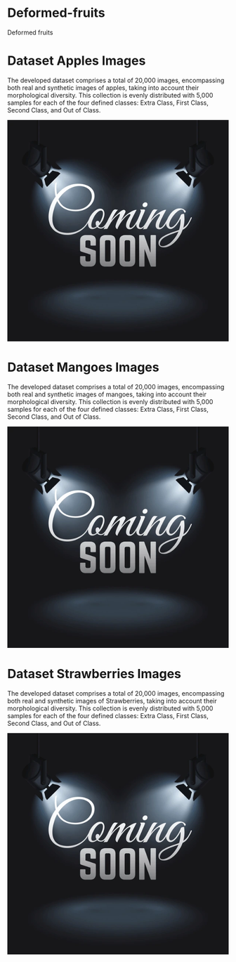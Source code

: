 # Deformed-fruits
Deformed fruits

# Dataset Apples Images
The developed dataset comprises a total of 20,000 images, encompassing both real and synthetic images of apples, taking into account their morphological diversity. This collection is evenly distributed with 5,000 samples for each of the four defined classes: Extra Class, First Class, Second Class, and Out of Class.

![Image text](coming-soon-vector-mystery-retail-600nw-614520563.webp)


# Dataset Mangoes Images
The developed dataset comprises a total of 20,000 images, encompassing both real and synthetic images of mangoes, taking into account their morphological diversity. This collection is evenly distributed with 5,000 samples for each of the four defined classes: Extra Class, First Class, Second Class, and Out of Class.

![Image text](coming-soon-vector-mystery-retail-600nw-614520563.webp)


# Dataset Strawberries Images
The developed dataset comprises a total of 20,000 images, encompassing both real and synthetic images of Strawberries, taking into account their morphological diversity. This collection is evenly distributed with 5,000 samples for each of the four defined classes: Extra Class, First Class, Second Class, and Out of Class.

![Image text](coming-soon-vector-mystery-retail-600nw-614520563.webp)
